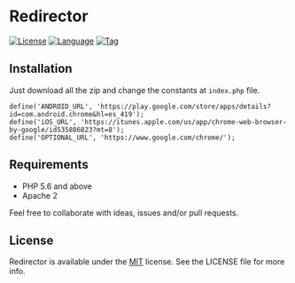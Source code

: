 Redirector
=================
[![License](https://img.shields.io/github/license/rockbarato/Redirector.svg)](http://opensource.org/licenses/MIT)
[![Language](https://img.shields.io/badge/language-PHP-blue.svg)](https://github.com/rockbarato/Redirector)
[![Tag](https://img.shields.io/github/tag/rockbarato/Redirector.svg)](https://github.com/rockbarato/Redirector)

## Installation

Just download all the zip and change the constants at `index.php` file.

```
define('ANDROID_URL', 'https://play.google.com/store/apps/details?id=com.android.chrome&hl=es_419');
define('iOS_URL', 'https://itunes.apple.com/us/app/chrome-web-browser-by-google/id535886823?mt=8');
define('OPTIONAL_URL', 'https://www.google.com/chrome/');
```

## Requirements

* PHP 5.6 and above
* Apache 2

Feel free to collaborate with ideas, issues and/or pull requests.

## License
Redirector is available under the [MIT](http://opensource.org/licenses/MIT) license. See the LICENSE file for more info.